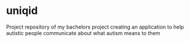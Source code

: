 # uniqid
Project repository of my bachelors project creating an application to help autistic people communicate about what autism means to them
